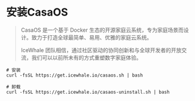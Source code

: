 # 安装CasaOS

> CasaOS 是一个基于 Docker 生态的开源家庭云系统，专为家庭场景而设计。致力于打造全球最简单、易用、优雅的家庭云系统。
>
> IceWhale 团队相信，通过社区驱动的协同创新和与全球开发者的开放交流，我们可以以前所未有的方式重塑数字家庭体验。

```shell
# 安装
curl -fsSL https://get.icewhale.io/casaos.sh | bash

# 卸载
curl -fsSL https://get.icewhale.io/casaos-uninstall.sh | bash
```



